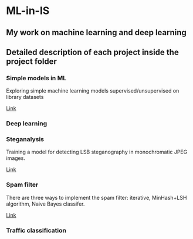 # ML-in-IS

## My work on machine learning and deep learning

## Detailed description of each project inside the project folder

### Simple models in ML
Exploring simple machine learning models supervised/unsupervised on library datasets

[Link](https://github.com/cyberknopa/ML-in-IS/tree/main/simple-models)

### Deep learning

### Steganalysis
Training a model for detecting LSB steganography in monochromatic JPEG images.

[Link](https://github.com/cyberknopa/ML-in-IS/tree/main/Steganalysis)

### Spam filter
There are three ways to implement the spam filter: iterative, MinHash+LSH algorithm, Naive Bayes classifer.

[Link](https://github.com/cyberknopa/ML-in-IS/tree/main/Spam-filters)

### Traffic classification 
